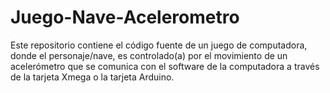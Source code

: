 # Juego-Nave-Acelerometro
Este repositorio contiene el código fuente de un juego de computadora, donde el personaje/nave, es controlado(a) por el movimiento de un acelerómetro que se comunica con el software de la computadora a través de la tarjeta Xmega o la tarjeta Arduino.
